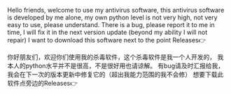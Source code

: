 Hello friends, welcome to use my antivirus software, this antivirus software is developed by me alone, 
my own python level is not very high, not very easy to use, please understand.
There is a bug, please report it to me in time, I will fix it in the next version update (beyond my ability I will not repair)
I want to download this software next to the point Releases👉

你好朋友们，欢迎你们使用我的杀毒软件，这个杀毒软件是我一个人开发的，
我本人的python水平并不是很高，不是很好用也请谅解。
有bug请及时汇报给我，我会在下一次的版本更新中修复它的（超出我能力范围的我不会修）
想要下载此软件点旁边的Releases👉
